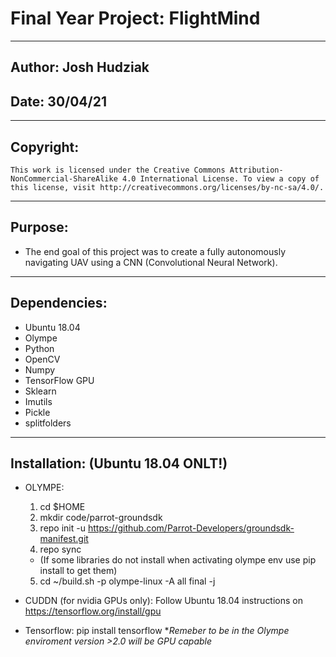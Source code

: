 # Final Year Project: FlightMind
***
## Author: Josh Hudziak
## Date: 30/04/21
***
## Copyright:
    This work is licensed under the Creative Commons Attribution-NonCommercial-ShareAlike 4.0 International License. To view a copy of this license, visit http://creativecommons.org/licenses/by-nc-sa/4.0/.
***
## Purpose:
 * The end goal of this project was to create a fully autonomously navigating UAV using a CNN (Convolutional Neural Network). 
***
## Dependencies: 
* Ubuntu 18.04
* Olympe 
* Python
* OpenCV
* Numpy
* TensorFlow GPU
* Sklearn
* Imutils
* Pickle
* splitfolders
***
## Installation: (Ubuntu 18.04 ONLT!)
* OLYMPE:
    1. cd $HOME
    2. mkdir code/parrot-groundsdk
    3. repo init -u https://github.com/Parrot-Developers/groundsdk-manifest.git
    4. repo sync
    + (If some libraries do not install when activating olympe env use pip install to get them)
    5. cd ~/build.sh -p olympe-linux -A all final -j

* CUDDN (for nvidia GPUs only):
    Follow Ubuntu 18.04 instructions on
    https://tensorflow.org/install/gpu

* Tensorflow:
    pip install tensorflow **Remeber to be in the Olympe enviroment *version >2.0 will be GPU capable**

